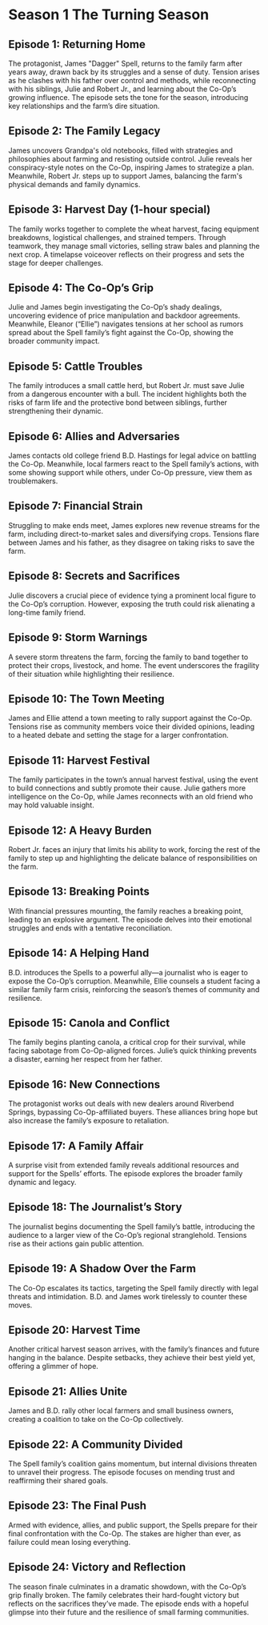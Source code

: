 # Season 1 The Turning Season

## Episode 1: Returning Home

The protagonist, James "Dagger" Spell, returns to the family farm after years away, drawn back by its struggles and a sense of duty. Tension arises as he clashes with his father over control and methods, while reconnecting with his siblings, Julie and Robert Jr., and learning about the Co-Op’s growing influence. The episode sets the tone for the season, introducing key relationships and the farm’s dire situation.

## Episode 2: The Family Legacy

James uncovers Grandpa's old notebooks, filled with strategies and philosophies about farming and resisting outside control. Julie reveals her conspiracy-style notes on the Co-Op, inspiring James to strategize a plan. Meanwhile, Robert Jr. steps up to support James, balancing the farm's physical demands and family dynamics.

## Episode 3: Harvest Day (1-hour special)

The family works together to complete the wheat harvest, facing equipment breakdowns, logistical challenges, and strained tempers. Through teamwork, they manage small victories, selling straw bales and planning the next crop. A timelapse voiceover reflects on their progress and sets the stage for deeper challenges.

## Episode 4: The Co-Op’s Grip

Julie and James begin investigating the Co-Op’s shady dealings, uncovering evidence of price manipulation and backdoor agreements. Meanwhile, Eleanor (“Ellie”) navigates tensions at her school as rumors spread about the Spell family’s fight against the Co-Op, showing the broader community impact.

## Episode 5: Cattle Troubles

The family introduces a small cattle herd, but Robert Jr. must save Julie from a dangerous encounter with a bull. The incident highlights both the risks of farm life and the protective bond between siblings, further strengthening their dynamic.

## Episode 6: Allies and Adversaries

James contacts old college friend B.D. Hastings for legal advice on battling the Co-Op. Meanwhile, local farmers react to the Spell family’s actions, with some showing support while others, under Co-Op pressure, view them as troublemakers.

## Episode 7: Financial Strain

Struggling to make ends meet, James explores new revenue streams for the farm, including direct-to-market sales and diversifying crops. Tensions flare between James and his father, as they disagree on taking risks to save the farm.

## Episode 8: Secrets and Sacrifices

Julie discovers a crucial piece of evidence tying a prominent local figure to the Co-Op’s corruption. However, exposing the truth could risk alienating a long-time family friend.

## Episode 9: Storm Warnings

A severe storm threatens the farm, forcing the family to band together to protect their crops, livestock, and home. The event underscores the fragility of their situation while highlighting their resilience.

## Episode 10: The Town Meeting

James and Ellie attend a town meeting to rally support against the Co-Op. Tensions rise as community members voice their divided opinions, leading to a heated debate and setting the stage for a larger confrontation.

## Episode 11: Harvest Festival

The family participates in the town’s annual harvest festival, using the event to build connections and subtly promote their cause. Julie gathers more intelligence on the Co-Op, while James reconnects with an old friend who may hold valuable insight.

## Episode 12: A Heavy Burden

Robert Jr. faces an injury that limits his ability to work, forcing the rest of the family to step up and highlighting the delicate balance of responsibilities on the farm.

## Episode 13: Breaking Points

With financial pressures mounting, the family reaches a breaking point, leading to an explosive argument. The episode delves into their emotional struggles and ends with a tentative reconciliation.

## Episode 14: A Helping Hand

B.D. introduces the Spells to a powerful ally—a journalist who is eager to expose the Co-Op’s corruption. Meanwhile, Ellie counsels a student facing a similar family farm crisis, reinforcing the season’s themes of community and resilience.

## Episode 15: Canola and Conflict

The family begins planting canola, a critical crop for their survival, while facing sabotage from Co-Op-aligned forces. Julie’s quick thinking prevents a disaster, earning her respect from her father.

## Episode 16: New Connections

The protagonist works out deals with new dealers around Riverbend Springs, bypassing Co-Op-affiliated buyers. These alliances bring hope but also increase the family’s exposure to retaliation.

## Episode 17: A Family Affair

A surprise visit from extended family reveals additional resources and support for the Spells’ efforts. The episode explores the broader family dynamic and legacy.

## Episode 18: The Journalist’s Story

The journalist begins documenting the Spell family’s battle, introducing the audience to a larger view of the Co-Op’s regional stranglehold. Tensions rise as their actions gain public attention.

## Episode 19: A Shadow Over the Farm

The Co-Op escalates its tactics, targeting the Spell family directly with legal threats and intimidation. B.D. and James work tirelessly to counter these moves.

## Episode 20: Harvest Time

Another critical harvest season arrives, with the family’s finances and future hanging in the balance. Despite setbacks, they achieve their best yield yet, offering a glimmer of hope.

## Episode 21: Allies Unite

James and B.D. rally other local farmers and small business owners, creating a coalition to take on the Co-Op collectively.

## Episode 22: A Community Divided

The Spell family’s coalition gains momentum, but internal divisions threaten to unravel their progress. The episode focuses on mending trust and reaffirming their shared goals.

## Episode 23: The Final Push

Armed with evidence, allies, and public support, the Spells prepare for their final confrontation with the Co-Op. The stakes are higher than ever, as failure could mean losing everything.

## Episode 24: Victory and Reflection

The season finale culminates in a dramatic showdown, with the Co-Op’s grip finally broken. The family celebrates their hard-fought victory but reflects on the sacrifices they’ve made. The episode ends with a hopeful glimpse into their future and the resilience of small farming communities.
